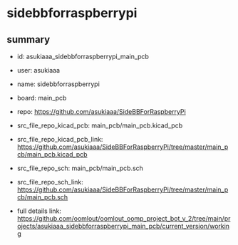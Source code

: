 # sidebbforraspberrypi
 
## summary 
* id: asukiaaa_sidebbforraspberrypi_main_pcb
* user: asukiaaa
* name: sidebbforraspberrypi
* board: main_pcb
* repo: https://github.com/asukiaaa/SideBBForRaspberryPi
* src_file_repo_kicad_pcb: main_pcb/main_pcb.kicad_pcb
* src_file_repo_kicad_pcb_link: https://github.com/asukiaaa/SideBBForRaspberryPi/tree/master/main_pcb/main_pcb.kicad_pcb


* src_file_repo_sch: main_pcb/main_pcb.sch
* src_file_repo_sch_link: https://github.com/asukiaaa/SideBBForRaspberryPi/tree/master/main_pcb/main_pcb.sch
* full details link: https://github.com/oomlout/oomlout_oomp_project_bot_v_2/tree/main/projects/asukiaaa_sidebbforraspberrypi_main_pcb/current_version/working  







